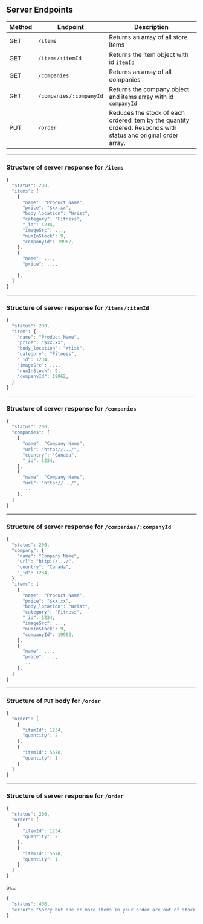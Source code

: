## Server Endpoints

| Method | Endpoint                | Description                                                                                                    |
| ------ | ----------------------- | -------------------------------------------------------------------------------------------------------------- |
| GET    | `/items`                | Returns an array of all store items                                                                            |
| GET    | `/items/:itemId`        | Returns the item object with id `itemId`                                                                       |
| GET    | `/companies`            | Returns an array of all companies                                                                              |
| GET    | `/companies/:companyId` | Returns the company object and items array with id `companyId`                                                 |
| PUT    | `/order`                | Reduces the stock of each ordered item by the quantity ordered. Responds with status and original order array. |

---

### Structure of server response for `/items`

```javascript
{
  "status": 200,
  "items": [
    {
      "name": "Product Name",
      "price": "$xx.xx",
      "body_location": "Wrist",
      "category": "Fitness",
      "_id": 1234,
      "imageSrc": ...,
      "numInStock": 9,
      "companyId": 19962,
    },
    {
      "name": ...,
      "price": ...,
      ...
    },
  ]
}
```

---

### Structure of server response for `/items/:itemId`

```javascript
{
  "status": 200,
  "item": {
    "name": "Product Name",
    "price": "$xx.xx",
    "body_location": "Wrist",
    "category": "Fitness",
    "_id": 1234,
    "imageSrc": ...,
    "numInStock": 9,
    "companyId": 19962,
  }
}
```

---

### Structure of server response for `/companies`

```javascript
{
  "status": 200,
  "companies": [
    {
      "name": "Company Name",
      "url": "http://.../",
      "country": "Canada",
      "_id": 1234,
    },
    {
      "name": "Company Name",
      "url": "http://.../",
      ...
    },
  ]
}
```

---

### Structure of server response for `/companies/:companyId`

```javascript
{
  "status": 200,
  "company": {
    "name": "Company Name",
    "url": "http://.../",
    "country": "Canada",
    "_id": 1234,
  },
  "items": [
    {
      "name": "Product Name",
      "price": "$xx.xx",
      "body_location": "Wrist",
      "category": "Fitness",
      "_id": 1234,
      "imageSrc": ...,
      "numInStock": 9,
      "companyId": 19962,
    },
    {
      "name": ...,
      "price": ...,
      ...
    },
  ]
}
```

---

### Structure of `PUT` body for `/order`

```javascript
{
  "order": [
    {
      "itemId": 1234,
      "quantity": 2
    },
    {
      "itemId": 5678,
      "quantity": 1
    }
  ]
}
```

---

### Structure of server response for `/order`

```javascript
{
  "status": 200,
  "order": [
    {
      "itemId": 1234,
      "quantity": 2
    },
    {
      "itemId": 5678,
      "quantity": 1
    }
  ]
}
```

or...

```javascript
{
  "status": 400,
  "error": "Sorry but one or more items in your order are out of stock."
}
```
